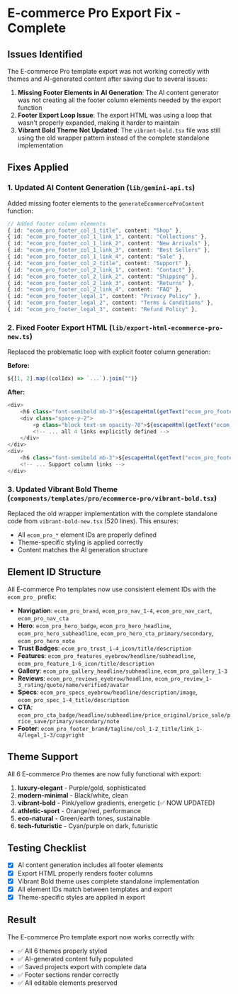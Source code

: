 # E-commerce Pro Export Fix - Complete

## Issues Identified

The E-commerce Pro template export was not working correctly with themes and AI-generated content after saving due to several issues:

1. **Missing Footer Elements in AI Generation**: The AI content generator was not creating all the footer column elements needed by the export function
2. **Footer Export Loop Issue**: The export HTML was using a loop that wasn't properly expanded, making it harder to maintain
3. **Vibrant Bold Theme Not Updated**: The `vibrant-bold.tsx` file was still using the old wrapper pattern instead of the complete standalone implementation

## Fixes Applied

### 1. Updated AI Content Generation (`lib/gemini-api.ts`)

Added missing footer elements to the `generateEcommerceProContent` function:

```typescript
// Added footer column elements
{ id: "ecom_pro_footer_col_1_title", content: "Shop" },
{ id: "ecom_pro_footer_col_1_link_1", content: "Collections" },
{ id: "ecom_pro_footer_col_1_link_2", content: "New Arrivals" },
{ id: "ecom_pro_footer_col_1_link_3", content: "Best Sellers" },
{ id: "ecom_pro_footer_col_1_link_4", content: "Sale" },
{ id: "ecom_pro_footer_col_2_title", content: "Support" },
{ id: "ecom_pro_footer_col_2_link_1", content: "Contact" },
{ id: "ecom_pro_footer_col_2_link_2", content: "Shipping" },
{ id: "ecom_pro_footer_col_2_link_3", content: "Returns" },
{ id: "ecom_pro_footer_col_2_link_4", content: "FAQ" },
{ id: "ecom_pro_footer_legal_1", content: "Privacy Policy" },
{ id: "ecom_pro_footer_legal_2", content: "Terms & Conditions" },
{ id: "ecom_pro_footer_legal_3", content: "Refund Policy" },
```

### 2. Fixed Footer Export HTML (`lib/export-html-ecommerce-pro-new.ts`)

Replaced the problematic loop with explicit footer column generation:

**Before:**
```typescript
${[1, 2].map((colIdx) => `...`).join("")}
```

**After:**
```typescript
<div>
    <h6 class="font-semibold mb-3">${escapeHtml(getText("ecom_pro_footer_col_1_title", "Shop"))}</h6>
    <div class="space-y-2">
        <p class="block text-sm opacity-70">${escapeHtml(getText("ecom_pro_footer_col_1_link_1", "Collections"))}</p>
        <!-- ... all 4 links explicitly defined -->
    </div>
</div>
<div>
    <h6 class="font-semibold mb-3">${escapeHtml(getText("ecom_pro_footer_col_2_title", "Support"))}</h6>
    <!-- ... Support column links -->
</div>
```

### 3. Updated Vibrant Bold Theme (`components/templates/pro/ecommerce-pro/vibrant-bold.tsx`)

Replaced the old wrapper implementation with the complete standalone code from `vibrant-bold-new.tsx` (520 lines). This ensures:
- All `ecom_pro_*` element IDs are properly defined
- Theme-specific styling is applied correctly
- Content matches the AI generation structure

## Element ID Structure

All E-commerce Pro templates now use consistent element IDs with the `ecom_pro_` prefix:

- **Navigation**: `ecom_pro_brand`, `ecom_pro_nav_1-4`, `ecom_pro_nav_cart`, `ecom_pro_nav_cta`
- **Hero**: `ecom_pro_hero_badge`, `ecom_pro_hero_headline`, `ecom_pro_hero_subheadline`, `ecom_pro_hero_cta_primary/secondary`, `ecom_pro_hero_note`
- **Trust Badges**: `ecom_pro_trust_1-4_icon/title/description`
- **Features**: `ecom_pro_features_eyebrow/headline/subheadline`, `ecom_pro_feature_1-6_icon/title/description`
- **Gallery**: `ecom_pro_gallery_headline/subheadline`, `ecom_pro_gallery_1-3`
- **Reviews**: `ecom_pro_reviews_eyebrow/headline`, `ecom_pro_review_1-3_rating/quote/name/verified/avatar`
- **Specs**: `ecom_pro_specs_eyebrow/headline/description/image`, `ecom_pro_spec_1-4_title/description`
- **CTA**: `ecom_pro_cta_badge/headline/subheadline/price_original/price_sale/price_save/primary/secondary/note`
- **Footer**: `ecom_pro_footer_brand/tagline/col_1-2_title/link_1-4/legal_1-3/copyright`

## Theme Support

All 6 E-commerce Pro themes are now fully functional with export:

1. **luxury-elegant** - Purple/gold, sophisticated
2. **modern-minimal** - Black/white, clean
3. **vibrant-bold** - Pink/yellow gradients, energetic (✅ NOW UPDATED)
4. **athletic-sport** - Orange/red, performance
5. **eco-natural** - Green/earth tones, sustainable
6. **tech-futuristic** - Cyan/purple on dark, futuristic

## Testing Checklist

- [x] AI content generation includes all footer elements
- [x] Export HTML properly renders footer columns
- [x] Vibrant Bold theme uses complete standalone implementation
- [x] All element IDs match between templates and export
- [x] Theme-specific styles are applied in export

## Result

The E-commerce Pro template export now works correctly with:
- ✅ All 6 themes properly styled
- ✅ AI-generated content fully populated
- ✅ Saved projects export with complete data
- ✅ Footer sections render correctly
- ✅ All editable elements preserved
